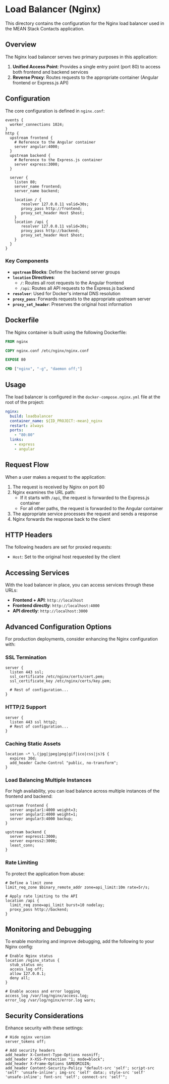 # Load Balancer (Nginx)

This directory contains the configuration for the Nginx load balancer used in the MEAN Stack Contacts application.

## Overview

The Nginx load balancer serves two primary purposes in this application:

1. **Unified Access Point**: Provides a single entry point (port 80) to access both frontend and backend services
2. **Reverse Proxy**: Routes requests to the appropriate container (Angular frontend or Express.js API)

## Configuration

The core configuration is defined in `nginx.conf`:

```nginx
events {
  worker_connections 1024;
}
http {
  upstream frontend {
    # Reference to the Angular container
    server angular:4000;
  } 
  upstream backend {
    # Reference to the Express.js container
    server express:3000;
  }
  
  server {
    listen 80;
    server_name frontend;
    server_name backend;

    location / {
       resolver 127.0.0.11 valid=30s;
       proxy_pass http://frontend;
       proxy_set_header Host $host;
    }
    location /api {
       resolver 127.0.0.11 valid=30s;
       proxy_pass http://backend;
       proxy_set_header Host $host;
    }
  }
}
```

### Key Components

- **`upstream` Blocks**: Define the backend server groups
- **`location` Directives**:
  - `/`: Routes all root requests to the Angular frontend
  - `/api`: Routes all API requests to the Express.js backend
- **`resolver`**: Used for Docker's internal DNS resolution
- **`proxy_pass`**: Forwards requests to the appropriate upstream server
- **`proxy_set_header`**: Preserves the original host information

## Dockerfile

The Nginx container is built using the following Dockerfile:

```dockerfile
FROM nginx

COPY nginx.conf /etc/nginx/nginx.conf

EXPOSE 80

CMD ["nginx", "-g", "daemon off;"]
```

## Usage

The load balancer is configured in the `docker-compose.nginx.yml` file at the root of the project:

```yaml
nginx:
  build: loadbalancer
  container_name: ${ID_PROJECT:-mean}_nginx
  restart: always
  ports:
    - "80:80"
  links:
    - express
    - angular
```

## Request Flow

When a user makes a request to the application:

1. The request is received by Nginx on port 80
2. Nginx examines the URL path:
   - If it starts with `/api`, the request is forwarded to the Express.js container
   - For all other paths, the request is forwarded to the Angular container
3. The appropriate service processes the request and sends a response
4. Nginx forwards the response back to the client

## HTTP Headers

The following headers are set for proxied requests:

- `Host`: Set to the original host requested by the client

## Accessing Services

With the load balancer in place, you can access services through these URLs:

- **Frontend + API**: `http://localhost` 
- **Frontend directly**: `http://localhost:4000`
- **API directly**: `http://localhost:3000`

## Advanced Configuration Options

For production deployments, consider enhancing the Nginx configuration with:

### SSL Termination

```nginx
server {
  listen 443 ssl;
  ssl_certificate /etc/nginx/certs/cert.pem;
  ssl_certificate_key /etc/nginx/certs/key.pem;
  
  # Rest of configuration...
}
```

### HTTP/2 Support

```nginx
server {
  listen 443 ssl http2;
  # Rest of configuration...
}
```

### Caching Static Assets

```nginx
location ~* \.(jpg|jpeg|png|gif|ico|css|js)$ {
  expires 30d;
  add_header Cache-Control "public, no-transform";
}
```

### Load Balancing Multiple Instances

For high availability, you can load balance across multiple instances of the frontend and backend:

```nginx
upstream frontend {
  server angular1:4000 weight=3;
  server angular2:4000 weight=1;
  server angular3:4000 backup;
}

upstream backend {
  server express1:3000;
  server express2:3000;
  least_conn;
}
```

### Rate Limiting

To protect the application from abuse:

```nginx
# Define a limit zone
limit_req_zone $binary_remote_addr zone=api_limit:10m rate=5r/s;

# Apply rate limiting to the API
location /api {
  limit_req zone=api_limit burst=10 nodelay;
  proxy_pass http://backend;
}
```

## Monitoring and Debugging

To enable monitoring and improve debugging, add the following to your Nginx config:

```nginx
# Enable Nginx status
location /nginx_status {
  stub_status on;
  access_log off;
  allow 127.0.0.1;
  deny all;
}

# Enable access and error logging
access_log /var/log/nginx/access.log;
error_log /var/log/nginx/error.log warn;
```

## Security Considerations

Enhance security with these settings:

```nginx
# Hide nginx version
server_tokens off;

# Add security headers
add_header X-Content-Type-Options nosniff;
add_header X-XSS-Protection "1; mode=block";
add_header X-Frame-Options SAMEORIGIN;
add_header Content-Security-Policy "default-src 'self'; script-src 'self' 'unsafe-inline'; img-src 'self' data:; style-src 'self' 'unsafe-inline'; font-src 'self'; connect-src 'self'";
```